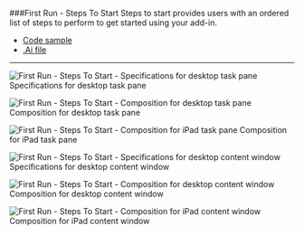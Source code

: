 ###First Run - Steps To Start
Steps to start provides users with an ordered list of steps to perform to get started using your add-in.
* [Code sample](https://github.com/OfficeDev/Office-Add-in-UX-Design-Patterns-Code/tree/master/templates/first-run/instruction-step)
* [.Ai file](https://github.com/OfficeDev/Office-Add-in-UX-Design-Patterns/blob/master/Patterns/Source%20Files/FirstRun_StepsToStart.ai?raw=true)

***

![First Run - Steps To Start - Specifications for desktop task pane](https://raw.githubusercontent.com/OfficeDev/Office-Add-in-UX-Design-Patterns/alec's-markdown/PNGs/FirstRun_StepsToStart/FirstRun_StepsToStart_Desktop%20Task%20Pane%20Callouts.png)
Specifications for desktop task pane 


![First Run - Steps To Start - Composition for desktop task pane](https://raw.githubusercontent.com/OfficeDev/Office-Add-in-UX-Design-Patterns/alec's-markdown/PNGs/FirstRun_StepsToStart/FirstRun_StepsToStart_Desktop%20Task%20Pane.png)
Composition for desktop task pane 


![First Run - Steps To Start - Composition for iPad task pane](https://raw.githubusercontent.com/OfficeDev/Office-Add-in-UX-Design-Patterns/alec's-markdown/PNGs/FirstRun_StepsToStart/FirstRun_StepsToStart_iPad%20Task%20Pane.png)
Composition for iPad task pane 


![First Run - Steps To Start - Specifications for desktop content window](https://raw.githubusercontent.com/OfficeDev/Office-Add-in-UX-Design-Patterns/alec's-markdown/PNGs/FirstRun_StepsToStart/FirstRun_StepsToStart_Desktop%20Content%20Window%20Callouts.png)
Specifications for desktop content window


![First Run - Steps To Start - Composition for desktop content window](https://raw.githubusercontent.com/OfficeDev/Office-Add-in-UX-Design-Patterns/alec's-markdown/PNGs/FirstRun_StepsToStart/FirstRun_StepsToStart_Desktop%20Content%20Window.png)
Composition for desktop content window


![First Run - Steps To Start - Composition for iPad content window](https://raw.githubusercontent.com/OfficeDev/Office-Add-in-UX-Design-Patterns/alec's-markdown/PNGs/FirstRun_StepsToStart/FirstRun_StepsToStart_iPad%20Content%20Window.png)
Composition for iPad content window
